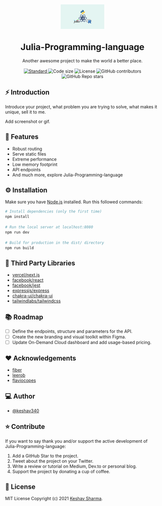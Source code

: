 <p align="center">
  <a href="https://github.com/iamsahebgiri/add-readme">
    <img alt="Julia-Programming-language" height="80" src="https://github.com/keshav340/Julia-Programming-language/blob/main/materials/julia.png">
  </a>
</p>
<h1 align="center">Julia-Programming-language</h1>

<div align="center">
Another awesome project to make the world a better place.
</div>

<br />

<div align="center">
  <a href="https://standardjs.com">
    <img src="https://img.shields.io/badge/code%20style-standard-brightgreen.svg?style=flat-square"
      alt="Standard" />
  </a>
  
  <img src="https://img.shields.io/github/languages/code-size/keshav340/Julia-Programming-language?style=flat-square" alt="Code size" />

  <img src="https://img.shields.io/github/license/keshav340/Julia-Programming-language?style=flat-square" alt="License" />

  <img alt="GitHub contributors" src="https://img.shields.io/github/contributors/keshav340/Julia-Programming-language?style=flat-square">

  <img alt="GitHub Repo stars" src="https://img.shields.io/github/stars/keshav340/Julia-Programming-language?style=social">
</div>

## ⚡️ Introduction

Introduce your project, what problem you are trying to solve, what makes it unique, sell it to me.

Add screenshot or gif.

## 🎯 Features

- Robust routing
- Serve static files
- Extreme performance
- Low memory footprint
- API endpoints
- And much more, explore Julia-Programming-language

## ⚙️ Installation

Make sure you have [Node.js](https://nodejs.org/en/download/) installed.
Run this followed commands:

```bash
# Install dependencies (only the first time)
npm install

# Run the local server at localhost:8080
npm run dev

# Build for production in the dist/ directory
npm run build
```

## 🌱 Third Party Libraries

- [vercel/next.js](https://github.com/vercel/next.js)
- [facebook/react](https://github.com/facebook/react)
- [facebook/jest](https://github.com/facebook/jest)
- [expressjs/express](https://github.com/expressjs/express)
- [chakra-ui/chakra-ui](https://github.com/chakra-ui/chakra-ui)
- [tailwindlabs/tailwindcss](https://github.com/tailwindlabs/tailwindcss)

## 📚️ Roadmap

- [ ] Define the endpoints, structure and parameters for the API.
- [ ] Create the new branding and visual toolkit within Figma.
- [ ] Update On-Demand Cloud dashboard and add usage-based pricing.

## ❤️ Acknowledgements

- [fiber](https://github.com/gofiber/fiber)
- [leerob](https://github.com/leerob/leerob.io)
- [flaviocopes](https://github.com/flaviocopes)

## ‎‍💻 Author

- [@keshav340](https://github.com/keshav340)

## ⭐️ Contribute

If you want to say thank you and/or support the active development of Julia-Programming-language:

1. Add a GitHub Star to the project.
2. Tweet about the project on your Twitter.
3. Write a review or tutorial on Medium, Dev.to or personal blog.
4. Support the project by donating a cup of coffee.

## 🧾 License

MIT License Copyright (c) 2021 [Keshav Sharma](https://github.com/keshav340).
